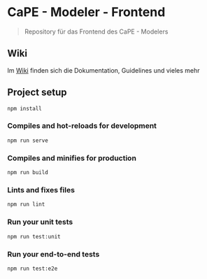 # CaPE - Modeler - Frontend

> Repository für das Frontend des CaPE - Modelers

## Wiki

Im [Wiki](https://gitlab.com/cape-modeler/frontend/wikis/home) finden sich die Dokumentation, Guidelines und vieles mehr

## Project setup
```
npm install
```

### Compiles and hot-reloads for development
```
npm run serve
```

### Compiles and minifies for production
```
npm run build
```

### Lints and fixes files
```
npm run lint
```

### Run your unit tests
```
npm run test:unit
```

### Run your end-to-end tests
```
npm run test:e2e
```

